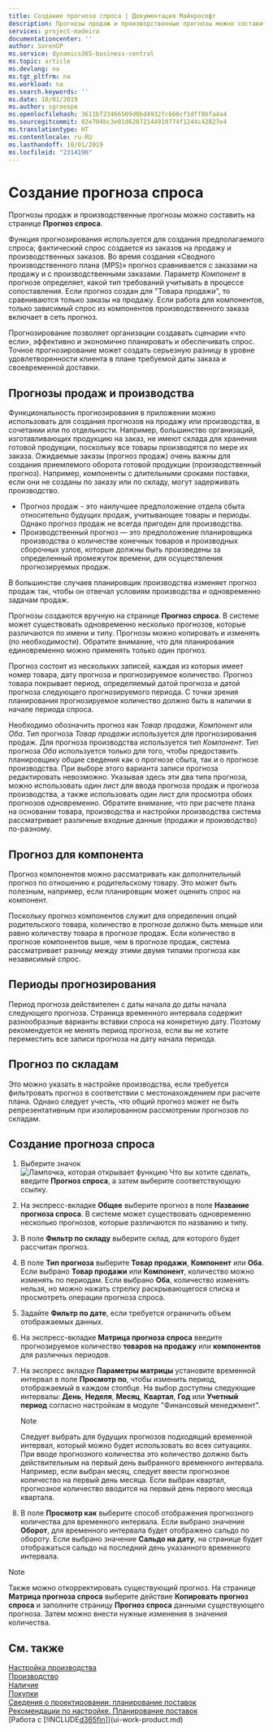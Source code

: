```yaml
---
title: Создание прогноза спроса | Документация Майкрософт
description: Прогнозы продаж и производственные прогнозы можно составить на странице **Прогноз спроса**.
services: project-madeira
documentationcenter: ''
author: SorenGP
ms.service: dynamics365-business-central
ms.topic: article
ms.devlang: na
ms.tgt_pltfrm: na
ms.workload: na
ms.search.keywords: ''
ms.date: 10/01/2019
ms.author: sgroespe
ms.openlocfilehash: 3611bf23466509d0bd4932fc660cf1dff8bfa4a4
ms.sourcegitcommit: 02e704bc3e01d62072144919774f1244c42827e4
ms.translationtype: HT
ms.contentlocale: ru-RU
ms.lasthandoff: 10/01/2019
ms.locfileid: "2314196"
---
```

# <a name="create-a-demand-forecast"></a>Создание прогноза спроса
Прогнозы продаж и производственные прогнозы можно составить на странице **Прогноз спроса**.  

Функция прогнозирования используется для создания предполагаемого спроса; фактический спрос создается из заказов на продажу и производственных заказов. Во время создания «Сводного производственного плана (MPS)» прогноз сравнивается с заказами на продажу и с производственными заказами. Параметр *Компонент* в прогнозе определяет, какой тип требований учитывать в процессе сопоставления. Если прогноз создан для "Товара продажи", то сравниваются только заказы на продажу. Если работа для компонентов, только зависимый спрос из компонентов производственного заказа включает в сеть прогноз.  

Прогнозирование позволяет организации создавать сценарии «что если», эффективно и экономично планировать и обеспечивать спрос. Точное прогнозирование может создать серьезную разницу в уровне удовлетворенности клиента в плане требуемой даты заказа и своевременной доставки.  

## <a name="sales-forecasts-and-production-forecasts"></a>Прогнозы продаж и производства  
Функциональность прогнозирования в приложении можно использовать для создания прогнозов на продажу или производства, в сочетании или по отдельности. Например, большинство организаций, изготавливающих продукцию на заказ, не имеют склада для хранения готовой продукции, поскольку все товары производятся по мере их заказа. Ожидаемые заказы (прогноз продаж) очень важны для создания приемлемого оборота готовой продукции (производственный прогноз). Например, компоненты с длительными сроками поставки, если они не созданы по заказу или по складу, могут задерживать производство.  

-   Прогноз продаж - это наилучшее предположение отдела сбыта относительно будущих продаж, учитывающее товары и периоды. Однако прогноз продаж не всегда пригоден для производства.  
-   Производственный прогноз — это предположение планировщика производства о количестве конечных товаров и производных сборочных узлов, которые должны быть произведены за определенный промежуток времени, для осуществления прогнозируемых продаж.  

В большинстве случаев планировщик производства изменяет прогноз продаж так, чтобы он отвечал условиям производства и одновременно задачам продаж.  

Прогнозы создаются вручную на странице **Прогноз спроса**. В системе может существовать одновременно несколько прогнозов, которые различаются по имени и типу. Прогнозы можно копировать и изменять (по необходимости). Обратите внимание, что для планирования единовременно можно применять только один прогноз.  

Прогноз состоит из нескольких записей, каждая из которых имеет номер товара, дату прогноза и прогнозируемое количество. Прогноз товара покрывает период, определяемый датой прогноза и датой прогноза следующего прогнозируемого периода. С точки зрения планирования прогнозируемое количество должно быть в наличии в начале периода спроса.  

Необходимо обозначить прогноз как *Товар продажи*, *Компонент* или *Оба*. Тип прогноза *Товар продажи* используется для прогнозирования продаж. Для прогноза производства используется тип *Компонент*. Тип прогноза *Оба* используется только для того, чтобы предоставить планировщику общие сведения как о прогнозе сбыта, так и о прогнозе производства. При выборе этого варианта записи прогноза редактировать невозможно. Указывая здесь эти два типа прогноза, можно использовать один лист для ввода прогноза продаж и прогноза производства, а также использовать один лист для просмотра обоих прогнозов одновременно. Обратите внимание, что при расчете плана на основании товара, производства и настройки производства система рассматривает различные входные данные (продажи и производство) по-разному.  

## <a name="component-forecast"></a>Прогноз для компонента  
Прогноз компонентов можно рассматривать как дополнительный прогноз по отношению к родительскому товару. Это может быть полезным, например, если планировщик может оценить спрос на компонент.  

Поскольку прогноз компонентов служит для определения опций родительского товара, количество в прогнозе должно быть меньше или равно количеству товара в прогнозе продаж. Если количество в прогнозе компонентов выше, чем в прогнозе продаж, система рассматривает разницу между этими двумя типами прогноза как независимый спрос.  

## <a name="forecasting-periods"></a>Периоды прогнозирования  
 Период прогноза действителен с даты начала до даты начала следующего прогноза. Страница временного интервала содержит разнообразные варианты вставки спроса на конкретную дату. Поэтому рекомендуется не менять период прогноза, если вы не хотите переместить все записи прогноза на дату начала периода.  

## <a name="forecast-by-locations"></a>Прогноз по складам  
Это можно указать в настройке производства, если требуется фильтровать прогноз в соответствии с местонахождением при расчете плана. Однако следует учесть, что общий прогноз может не быть репрезентативным при изолированном рассмотрении прогнозов по складам.

## <a name="to-create-a-demand-forecast"></a>Создание прогноза спроса

1.  Выберите значок ![Лампочка, которая открывает функцию Что вы хотите сделать](media/ui-search/search_small.png "Что вы хотите сделать"), введите **Прогноз спроса**, а затем выберите соответствующую ссылку.  
2.  На экспресс-вкладке **Общее** выберите прогноз в поле **Название прогноза спроса**. В системе может существовать одновременно несколько прогнозов, которые различаются по названию и типу.  
3.  В поле **Фильтр по складу** выберите склад, для которого будет рассчитан прогноз.  
4.  В поле **Тип прогноза** выберите **Товар продажи**, **Компонент** или **Оба**. Если выбрано **Товар продажи** или **Компонент**, количество можно изменять по периодам. Если выбрано **Оба**, количество изменять нельзя, но можно нажать стрелку раскрывающегося списка и просмотреть операции прогноза спроса.  
5.  Задайте **Фильтр по дате**, если требуется ограничить объем отображаемых данных.  
6.  На экспресс-вкладке **Матрица прогноза спроса** введите прогнозируемое количество **товаров на продажу** или **компонентов** для различных периодов.  
7.  На экспресс вкладке **Параметры матрицы** установите временной интервал в поле **Просмотр по**, чтобы изменить период, отображаемый в каждом столбце. На выбор доступны следующие интервалы: **День**, **Неделя**, **Месяц**, **Квартал**, **Год** или **Учетный период** согласно настройкам в модуле "Финансовый менеджмент".  

    > [!NOTE]  
    >  Следует выбрать для будущих прогнозов подходящий временной интервал, который можно будет использовать во всех ситуациях. При вводе прогнозного количества это количество должно быть действительным на первый день выбранного временного интервала. Например, если выбран месяц, следует ввести прогнозное количество на первый день месяца. Если выбран квартал, прогнозное количество вводится на первый день первого месяца квартала.  

8.  В поле **Просмотр как** выберите способ отображения прогнозного количества для временного интервала. Если выбрано значение **Оборот**, для временного интервала будет отображено сальдо по обороту. Если выбрано значение **Сальдо на дату**, на странице будет отображаться сальдо на последний день указанного временного интервала.  

> [!NOTE]  
>  Также можно откорректировать существующий прогноз. На странице **Матрица прогноза спроса** выберите действие **Копировать прогноз спроса** и заполните страницу **Прогноз спроса** данными существующего прогноза. Затем можно внести нужные изменения в значения количества.  

## <a name="see-also"></a>См. также  
[Настройка производства](production-configure-production-processes.md)  
[Производство](production-manage-manufacturing.md)    
[Наличие](inventory-manage-inventory.md)  
[Покупки](purchasing-manage-purchasing.md)  
[Сведения о проектировании: планирование поставок](design-details-supply-planning.md)   
[Рекомендации по настройке. Планирование поставок](setup-best-practices-supply-planning.md)  
[Работа с [!INCLUDE[d365fin](includes/d365fin_md.md)]](ui-work-product.md)
